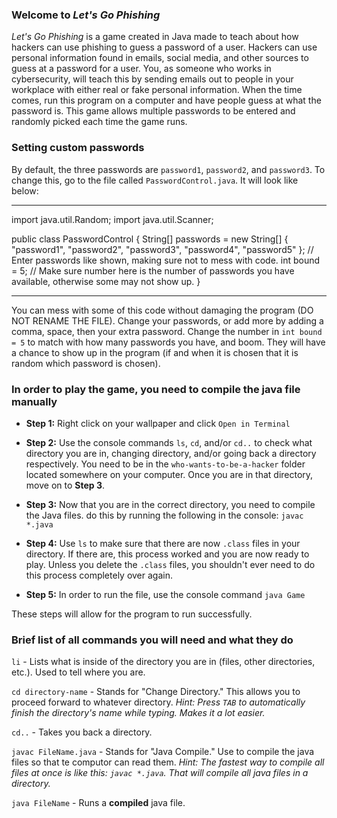 ### Welcome to *Let's Go Phishing*
*Let's Go Phishing* is a game created in Java made to teach about how hackers can use phishing to guess a password of a user. Hackers can use personal information found in emails, social media, and other sources to guess at a password for a user. You, as someone who works in cybersecurity, will teach this by sending emails out to people in your workplace with either real or fake personal information. When the time comes, run this program on a computer and have people guess at what the password is. This game allows multiple passwords to be entered and randomly picked each time the game runs.

### Setting custom passwords
By default, the three passwords are `password1`, `password2`, and `password3`. To change this, go to the file called `PasswordControl.java`. It will look like below:

____________________________________________________________________________________________________________________________________________________________________
import java.util.Random;
import java.util.Scanner;

public class PasswordControl {
    String[] passwords = new String[] { "password1", "password2", "password3", "password4", "password5" }; // Enter passwords like shown, making sure not to mess with code.
    int bound = 5; // Make sure number here is the number of passwords you have available, otherwise some may not show up.
}
____________________________________________________________________________________________________________________________________________________________________

You can mess with some of this code without damaging the program (DO NOT RENAME THE FILE). Change your passwords, or add more by adding a comma, space, then your extra password. Change the number in `int bound = 5` to match with how many passwords you have, and boom. They will have a chance to show up in the program (if and when it is chosen that it is random which password is chosen).

### In order to play the game, you need to compile the java file manually
- **Step 1:** Right click on your wallpaper and click `Open in Terminal`

- **Step 2:** Use the console commands `ls`, `cd`, and/or `cd..` to check what directory you are in, changing directory, and/or going back a directory respectively. You need to be in the `who-wants-to-be-a-hacker` folder located somewhere on your computer. Once you are in that directory, move on to **Step 3**.

- **Step 3:** Now that you are in the correct directory, you need to compile the Java files. do this by running the following in the console: `javac *.java`

- **Step 4:** Use `ls` to make sure that there are now `.class` files in your directory. If there are, this process worked and you are now ready to play. Unless you delete the `.class` files, you shouldn't ever need to do this process completely over again.

- **Step 5:** In order to run the file, use the console command `java Game`

These steps will allow for the program to run successfully.

### Brief list of all commands you will need and what they do

`li` - Lists what is inside of the directory you are in (files, other directories, etc.). Used to tell where you are.

`cd directory-name` - Stands for "Change Directory." This allows you to proceed forward to whatever directory. *Hint: Press `TAB` to automatically finish the directory's name while typing. Makes it a lot easier.*

`cd..` - Takes you back a directory.

`javac FileName.java` - Stands for "Java Compile." Use to compile the java files so that te computor can read them. *Hint: The fastest way to compile all files at once is like this: `javac *.java`. That will compile all java files in a directory.*

`java FileName` - Runs a **compiled** java file.